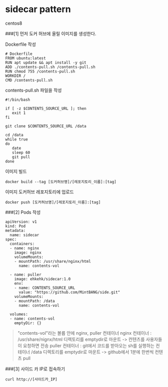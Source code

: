 # sidecar pattern

centos8

###[1] 먼저 도커 허브에 올릴 이미지를 생성한다.

Dockerfile 작성
```
# Dockerfile
FROM ubuntu:latest
RUN apt update && apt install -y git
ADD ./contents-pull.sh /contents-pull.sh
RUN chmod 755 /contents-pull.sh
WORKDIR /
CMD /contents-pull.sh
```

contents-pull.sh 파일을 작성
```
#!/bin/bash

if [ -z $CONTENTS_SOURCE_URL ]; then
   exit 1
fi

git clone $CONTENTS_SOURCE_URL /data

cd /data
while true
do
   date
   sleep 60
   git pull
done
```

이미지 빌드
```
docker build --tag [도커허브명]/[레포지토리_이름]:[tag]
```

이미지 도커허브 레포지토리에 업로드
```
docker push [도커허브명]/[레포지토리_이름]:[tag]
```

###[2] Pods 작성
```
apiVersion: v1
kind: Pod
metadata:
  name: sidecar
spec:
  containers:      
  - name: nginx
    image: nginx
    volumeMounts:
    - mountPath: /usr/share/nginx/html
      name: contents-vol
      
  - name: puller
    image: ehkehk/sidecar:1.0
    env:
    - name: CONTENTS_SOURCE_URL
      value: "https://github.com/MintBANG/side.git"
    volumeMounts:
    - mountPath: /data
      name: contents-vol
      
  volumes:           
  - name: contents-vol
    emptyDir: {}
 ```
 
> "contents-vol"라는 볼륨 안에 nginx, puller 컨테이너
> nginx 컨테이너 : /usr/share/nignx/html 디렉토리를 emptydir로 마운트 -> 컨텐츠를 사용자들이 요청하면 전송
> puller 컨테이너 : git에서 코드를 받아오는 sh를 실행하는 컨테이너
/data 디렉토리를 emptydir로 마운트 -> github에서 1분에 한번씩 컨텐츠 pull


###[3] 사이드 카 IP로 접속하기
```
curl http://[사이드카_IP]
```



